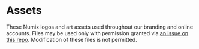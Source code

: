 # Assets
These Numix logos and art assets used throughout our branding and online accounts. Files may be used only with permission granted via [an issue on this repo](https://github.com/numixproject/numix-assets/issues/new). Modification of these files is not permitted.

